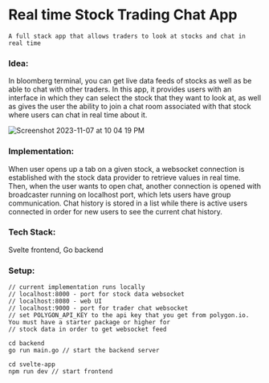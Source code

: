# Real time Stock Trading Chat App

`A full stack app that allows traders to look at stocks and chat in real time`


### Idea: 
In bloomberg terminal, you can get live data feeds of stocks as well as be able to chat with other traders. In this app, it provides users with an interface in which they can select the stock that they want to look at, as well as gives the user the ability to join a chat room associated with that stock where users can chat in real time about it.

![Screenshot 2023-11-07 at 10 04 19 PM](https://github.com/michaelzheng67/realtime_stock_chat/assets/82613778/0a129350-3f61-483e-94df-b30f7a196eba)


### Implementation:
When user opens up a tab on a given stock, a websocket connection is established with the stock data provider to retrieve values in real time. Then, when the user wants to open chat, another connection is opened with broadcaster running on localhost port, which lets users have group communication. Chat history is stored in a list while there is active users connected in order for new users to see the current chat history.

### Tech Stack:
Svelte frontend, Go backend


### Setup:

```
// current implementation runs locally
// localhost:8000 - port for stock data websocket
// localhost:8080 - web UI
// localhost:9000 - port for trader chat websocket
// set POLYGON_API_KEY to the api key that you get from polygon.io. You must have a starter package or higher for 
// stock data in order to get websocket feed

cd backend
go run main.go // start the backend server

cd svelte-app
npm run dev // start frontend
```


